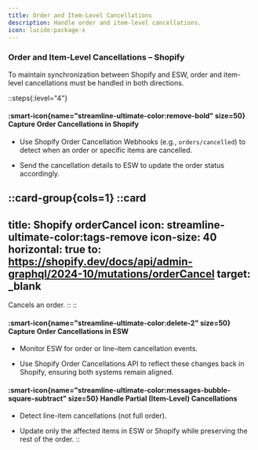 ```yaml
---
title: Order and Item-Level Cancellations
description: Handle order and item-level cancellations.
icon: lucide:package-x
---
```


### Order and Item-Level Cancellations – Shopify

To maintain synchronization between Shopify and ESW, order and item-level cancellations must be handled in both directions.

::steps{:level="4"}
#### :smart-icon{name="streamline-ultimate-color:remove-bold" size=50} Capture Order Cancellations in Shopify

- Use Shopify Order Cancellation Webhooks (e.g., `orders/cancelled`) to detect when an order or specific items are cancelled.

- Send the cancellation details to ESW to update the order status accordingly.

::card-group{cols=1}
  ::card
  ---
  title: Shopify orderCancel
  icon: streamline-ultimate-color:tags-remove
  icon-size: 40
  horizontal: true
  to: https://shopify.dev/docs/api/admin-graphql/2024-10/mutations/orderCancel
  target: _blank
  ---
  Cancels an order.
  ::
::  

#### :smart-icon{name="streamline-ultimate-color:delete-2" size=50} Capture Order Cancellations in ESW

- Monitor ESW for order or line-item cancellation events.

- Use Shopify Order Cancellations API to reflect these changes back in Shopify, ensuring both systems remain aligned.

#### :smart-icon{name="streamline-ultimate-color:messages-bubble-square-subtract" size=50} Handle Partial (Item-Level) Cancellations

- Detect line-item cancellations (not full order).

- Update only the affected items in ESW or Shopify while preserving the rest of the order.
::
